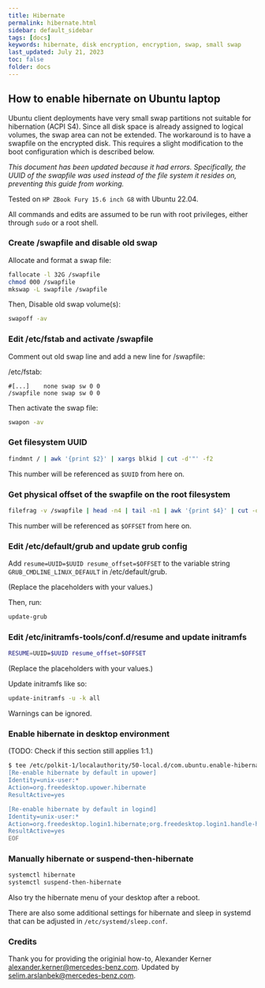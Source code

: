 ```yaml
---
title: Hibernate
permalink: hibernate.html
sidebar: default_sidebar
tags: [docs]
keywords: hibernate, disk encryption, encryption, swap, small swap
last_updated: July 21, 2023
toc: false
folder: docs
---
```


## How to enable hibernate on Ubuntu laptop

Ubuntu client deployments have very small swap partitions not suitable
for hibernation (ACPI S4).  Since all disk space is already assigned
to logical volumes, the swap area can not be extended.  The workaround
is to have a swapfile on the encrypted disk. This requires a slight
modification to the boot configuration which is described below.

_This document has been updated because it had errors. Specifically, the
UUID of the swapfile was used instead of the file system it resides on,
preventing this guide from working._

Tested on `HP ZBook Fury 15.6 inch G8` with Ubuntu 22.04.

All commands and edits are assumed to be run with root privileges,
either through `sudo` or a root shell.

### Create /swapfile and disable old swap

Allocate and format a swap file:

```bash
fallocate -l 32G /swapfile
chmod 000 /swapfile
mkswap -L swapfile /swapfile
```

Then, Disable old swap volume(s):

```bash
swapoff -av
```

### Edit /etc/fstab and activate /swapfile

Comment out old swap line and add a new line for /swapfile:

/etc/fstab:
```
#[...]    none swap sw 0 0
/swapfile none swap sw 0 0
```

Then activate the swap file:

```bash
swapon -av
```

### Get filesystem UUID

```bash
findmnt / | awk '{print $2}' | xargs blkid | cut -d'"' -f2
```

This number will be referenced as `$UUID` from here on.

### Get physical offset of the swapfile on the root filesystem

```bash
filefrag -v /swapfile | head -n4 | tail -n1 | awk '{print $4}' | cut -d. -f1
```

This number will be referenced as `$OFFSET` from here on.

### Edit /etc/default/grub and update grub config

Add `resume=UUID=$UUID resume_offset=$OFFSET` to the variable string
`GRUB_CMDLINE_LINUX_DEFAULT` in /etc/default/grub.

(Replace the placeholders with your values.)

Then, run:

```bash
update-grub
```

### Edit /etc/initramfs-tools/conf.d/resume and update initramfs


```bash
RESUME=UUID=$UUID resume_offset=$OFFSET
```

(Replace the placeholders with your values.)

Update initramfs like so:

```bash
update-initramfs -u -k all
```

Warnings can be ignored.

### Enable hibernate in desktop environment

(TODO: Check if this section still applies 1:1.)

```bash
$ tee /etc/polkit-1/localauthority/50-local.d/com.ubuntu.enable-hibernate.pkla >/dev/null << EOF
[Re-enable hibernate by default in upower]
Identity=unix-user:*
Action=org.freedesktop.upower.hibernate
ResultActive=yes

[Re-enable hibernate by default in logind]
Identity=unix-user:*
Action=org.freedesktop.login1.hibernate;org.freedesktop.login1.handle-hibernate-key;org.freedesktop.login1;org.freedesktop.login1.hibernate-multiple-sessions;org.freedesktop.login1.hibernate-ignore-inhibit
ResultActive=yes
EOF
```

### Manually hibernate or suspend-then-hibernate

```bash
systemctl hibernate
systemctl suspend-then-hibernate
```

Also try the hibernate menu of your desktop after a reboot.

There are also some additional settings for hibernate and sleep in
systemd that can be adjusted in `/etc/systemd/sleep.conf`.

### Credits

Thank you for providing the originial how-to, Alexander Kerner <alexander.kerner@mercedes-benz.com>.
Updated by <selim.arslanbek@mercedes-benz.com>.
